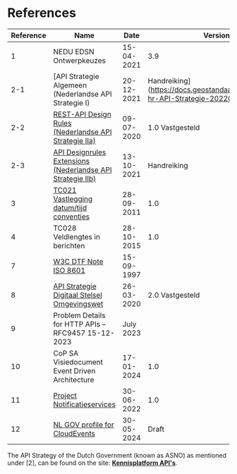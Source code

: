 # References

|Reference|Name|Date|Version|Author|
|---------|----|----|-------|------|
| 1   | NEDU EDSN Ontwerpkeuzes                                   | 15-04-2021 | 3.9             | NEDU/EDSN     |
| 2-1 | [API Strategie Algemeen (Nederlandse API Strategie I)      | 20-12-2021 | Handreiking](https://docs.geostandaarden.nl/api/def-hr-API-Strategie-20220309/) | Geonovum e.a. |
| 2-2 | [REST-API Design Rules (Nederlandse API Strategie IIa)](https://docs.geostandaarden.nl/api/vv-st-API-Designrules-20200117/) | 09-07-2020 | 1.0 Vastgesteld | Geonovum e.a. |
| 2-3 | [API Designrules Extensions (Nederlandse API Strategie IIb)](https://docs.geostandaarden.nl/api/API-Strategie-ext/) | 13-10-2021 | Handreiking     | Geonovum e.a. |
| 3   | [TC021 Vastlegging datum/tijd conventies](https://energiedatawijzer.nl/documenten/tc021-vastlegging-datum-tijd-conventies/) | 28-09-2011 | 1.0             | NEDU TC       |
| 4   | TC028 Veldlengtes in berichten                            | 28-10-2015 | 1.0             | NEDU TC       |
| 7   | [W3C DTF Note ISO 8601](https://www.w3.org/TR/NOTE-datetime) | 15-09-1997 |                 | W3C           |
| 8   | [API Strategie Digitaal Stelsel Omgevingswet](https://aandeslagmetdeomgevingswet.nl/digitaal-stelsel/aansluiten/standaarden/api-en-uri-strategie/)             | 26-03-2020 | 2.0 Vastgesteld | A.J. Sloos e.a.|
| 9   | Problem Details for HTTP APIs – RFC9457	15-12-2023        | July 2023  | | Mark Nottingham, Erik Wilde, Sanjay Dalal|
| 10   | CoP SA Visiedocument Event Driven Architecture        | 17-01-2024  | 1.0 | CoP SA MFF BAS |
| 11 |  [Project Notificatieservices](https://github.com/VNG-Realisatie/notificatieservices) | 30-06-2022 | 1.0 | VNG Realisatie | 
| 12 | [NL GOV profile for CloudEvents](https://logius-standaarden.github.io/NL-GOV-profile-for-CloudEvents/) | 30-05-2024 | Draft | Logius |

The API Strategy of the Dutch Government (known as ASNO) as mentioned under [2], can be found on the site: [**Kennisplatform API's**](https://developer.overheid.nl/communities/kennisplatform-apis).
